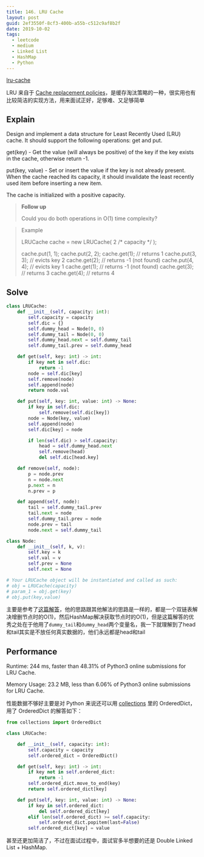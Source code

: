 ```yaml
---
title: 146. LRU Cache
layout: post
guid: 2ef3550f-8cf3-400b-a55b-c512c9af8b2f
date: 2019-10-02
tags:
  - leetcode
  - medium
  - Linked List
  - HashMap
  - Python
---
```


[lru-cache](https://leetcode.com/problems/lru-cache/)


LRU 来自于 [Cache replacement policies](https://en.wikipedia.org/wiki/Cache_replacement_policies)，是缓存淘汰策略的一种，很实用也有比较简洁的实现方法，用来面试正好，足够难、又足够简单

## Explain

Design and implement a data structure for Least Recently Used (LRU) cache. It should support the following operations: get and put.

get(key) - Get the value (will always be positive) of the key if the key exists in the cache, otherwise return -1.

put(key, value) - Set or insert the value if the key is not already present. When the cache reached its capacity, it should invalidate the least recently used item before inserting a new item.

The cache is initialized with a positive capacity.

> **Follow up**
> 
> Could you do both operations in O(1) time complexity?

> Example
> 
> LRUCache cache = new LRUCache( 2 /* capacity */ );
> 
> cache.put(1, 1);
> cache.put(2, 2);
> cache.get(1);       // returns 1
> cache.put(3, 3);    // evicts key 2
> cache.get(2);       // returns -1 (not found)
> cache.put(4, 4);    // evicts key 1
> cache.get(1);       // returns -1 (not found)
> cache.get(3);       // returns 3
> cache.get(4);       // returns 4

## Solve

``` python
class LRUCache:
    def __init__(self, capacity: int):
        self.capacity = capacity
        self.dic = {}
        self.dummy_head = Node(0, 0)
        self.dummy_tail = Node(0, 0)
        self.dummy_head.next = self.dummy_tail
        self.dummy_tail.prev = self.dummy_head

    def get(self, key: int) -> int:
        if key not in self.dic:
            return -1
        node = self.dic[key]
        self.remove(node)
        self.append(node)
        return node.val

    def put(self, key: int, value: int) -> None:
        if key in self.dic:
            self.remove(self.dic[key])
        node = Node(key, value)
        self.append(node)
        self.dic[key] = node

        if len(self.dic) > self.capacity:
            head = self.dummy_head.next
            self.remove(head)
            del self.dic[head.key]

    def remove(self, node):
        p = node.prev
        n = node.next
        p.next = n
        n.prev = p

    def append(self, node):
        tail = self.dummy_tail.prev
        tail.next = node
        self.dummy_tail.prev = node
        node.prev = tail
        node.next = self.dummy_tail

class Node:
    def __init__(self, k, v):
        self.key = k
        self.val = v
        self.prev = None
        self.next = None

# Your LRUCache object will be instantiated and called as such:
# obj = LRUCache(capacity)
# param_1 = obj.get(key)
# obj.put(key,value)
```

主要是参考了[这篇解答](https://leetcode.com/problems/lru-cache/discuss/202067/Python-or-O(1)-tm-146)，他的思路跟其他解法的思路是一样的，都是一个双链表解决增删节点时的O(1)，然后HashMap解决获取节点时的O(1)，但是这篇解答的优秀之处在于他用了`dummy_tail`和`dummy_head`两个变量名，我一下就理解到了head和tail其实是不放任何真实数据的，他们永远都是head和tail

## Performance

Runtime: 244 ms, faster than 48.31% of Python3 online submissions for LRU Cache.

Memory Usage: 23.2 MB, less than 6.06% of Python3 online submissions for LRU Cache.

性能数据不够好主要是对 Python 来说还可以用 [collections](https://docs.python.org/3.7/library/collections.html) 里的 OrderedDict，用了 OrderedDict 的解答如下：

``` python
from collections import OrderedDict

class LRUCache:

    def __init__(self, capacity: int):
        self.capacity = capacity
        self.ordered_dict = OrderedDict()

    def get(self, key: int) -> int:
        if key not in self.ordered_dict:
            return -1
        self.ordered_dict.move_to_end(key)
        return self.ordered_dict[key]

    def put(self, key: int, value: int) -> None:
        if key in self.ordered_dict:
            del self.ordered_dict[key]
        elif len(self.ordered_dict) >= self.capacity:
            self.ordered_dict.popitem(last=False)
        self.ordered_dict[key] = value
```
甚至还更加简洁了，不过在面试过程中，面试官多半想要的还是 Double Linked List + HashMap.
